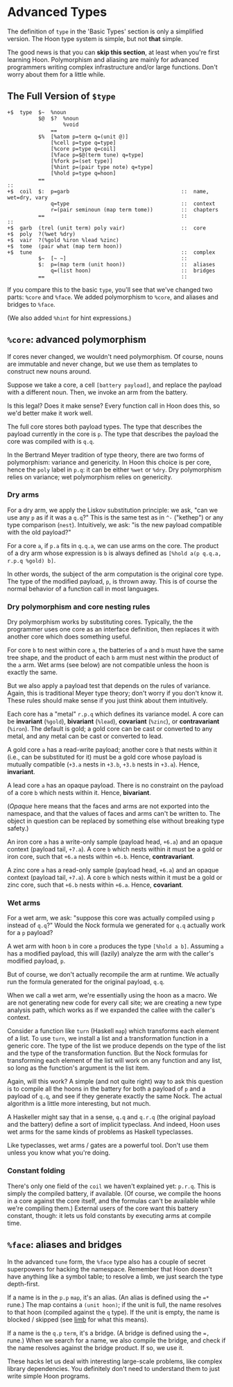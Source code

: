 # Advanced Types

The definition of `type` in the 'Basic Types' section is only a simplified version.  The Hoon type system is simple, but not **that** simple.

The good news is that you can **skip this section**, at least when you're first learning Hoon.  Polymorphism and aliasing are mainly for advanced programmers writing complex infrastructure and/or large functions.  Don't worry about them for a little while.

## The Full Version of `$type`

```hoon
+$  type  $~  %noun
          $@  $?  %noun
                  %void
              ==
          $%  [%atom p=term q=(unit @)]
              [%cell p=type q=type]
              [%core p=type q=coil]
              [%face p=$@(term tune) q=type]
              [%fork p=(set type)]
              [%hint p=(pair type note) q=type]
              [%hold p=type q=hoon]
          ==
::
+$  coil  $:  p=garb                                    ::  name, wet=dry, vary
              q=type                                    ::  context
              r=(pair seminoun (map term tome))         ::  chapters
          ==                                            ::
::
+$  garb  (trel (unit term) poly vair)                  ::  core
+$  poly  ?(%wet %dry)
+$  vair  ?(%gold %iron %lead %zinc)
+$  tome  (pair what (map term hoon))
+$  tune                                                ::  complex
          $~  [~ ~]                                     ::
          $:  p=(map term (unit hoon))                  ::  aliases
              q=(list hoon)                             ::  bridges
          ==                                            ::
```

If you compare this to the basic `type`, you'll see that we've changed two parts: `%core` and `%face`.  We added polymorphism to `%core`, and aliases and bridges to `%face`.

(We also added `%hint` for hint expressions.)

## `%core`: advanced polymorphism

If cores never changed, we wouldn't need polymorphism.  Of course, nouns are immutable and never change, but we use them as templates to construct new nouns around.

Suppose we take a core, a cell `[battery payload]`, and replace the payload with a different noun.  Then, we invoke an arm from the battery.

Is this legal?  Does it make sense?  Every function call in Hoon does this, so we'd better make it work well.

The full core stores both payload types.  The type that describes the payload currently in the core is `p`.  The type that describes the payload the core was compiled with is `q.q`.

In the Bertrand Meyer tradition of type theory, there are two forms of polymorphism: variance and genericity.  In Hoon this choice is per core, hence the `poly` label in `p.q`: it can be either `%wet` or `%dry`. Dry polymorphism relies on variance; wet polymorphism relies on genericity.

### Dry arms

For a dry arm, we apply the Liskov substitution principle: we ask, "can we use any `p` as if it was a `q.q`?"  This is the same test as in `^-` ("kethep") or any type comparison (`nest`).  Intuitively, we ask: "is the new payload compatible with the old payload?"

For a core `a`, if `p.a` fits in `q.q.a`, we can use arms on the core.  The product of a dry arm whose expression is `b` is always defined as `[%hold a(p q.q.a, r.p.q %gold) b]`.

In other words, the subject of the arm computation is the original core type.  The type of the modified payload, `p`, is thrown away.  This is of course the normal behavior of a function call in most languages.

### Dry polymorphism and core nesting rules

Dry polymorphism works by substituting cores.  Typically, the the programmer uses one core as an interface definition, then replaces it with another core which does something useful.

For core `b` to nest within core `a`, the batteries of `a` and `b` must have the same tree shape, and the product of each `b` arm must nest within the product of the `a` arm.  Wet arms (see below) are not compatible unless the hoon is exactly the same.

But we also apply a payload test that depends on the rules of variance.  Again, this is traditional Meyer type theory; don't worry if you don't know it.  These rules should make sense if you just think about them intuitively.

Each core has a "metal" `r.p.q` which defines its variance model. A core can be **invariant** (`%gold`), **bivariant** (`%lead`), **covariant** (`%zinc`), or **contravariant** (`%iron`).  The default is gold; a gold core can be cast or converted to any metal, and any metal can be cast or converted to lead.

A gold core `a` has a read-write payload; another core `b` that nests within it (i.e., can be substituted for it) must be a gold core whose payload is mutually compatible (`+3.a` nests in `+3.b`, `+3.b` nests in `+3.a`).  Hence, **invariant**.

A lead core `a` has an opaque payload.  There is no constraint on the payload of a core `b` which nests within it.  Hence, **bivariant**.

(_Opaque_ here means that the faces and arms are not exported into the namespace, and that the values of faces and arms can't be written to. The object in question can be replaced by something else without breaking type safety.)

An iron core `a` has a write-only sample (payload head, `+6.a`) and an opaque context (payload tail, `+7.a`).  A core `b` which nests within it must be a gold or iron core, such that `+6.a` nests within `+6.b`.  Hence, **contravariant**.

A zinc core `a` has a read-only sample (payload head, `+6.a`) and an opaque context (payload tail, `+7.a`).  A core `b` which nests within it must be a gold or zinc core, such that `+6.b` nests within `+6.a`.  Hence, **covariant**.

### Wet arms

For a wet arm, we ask: "suppose this core was actually compiled using `p` instead of `q.q`?"  Would the Nock formula we generated for `q.q` actually work for a `p` payload?

A wet arm with hoon `b` in core `a` produces the type `[%hold a b]`.  Assuming `a` has a modified payload, this will (lazily) analyze the arm with the caller's modified payload, `p`.

But of course, we don't actually recompile the arm at runtime. We actually run the formula generated for the original payload, `q.q`.

When we call a wet arm, we're essentially using the hoon as a macro.  We are not generating new code for every call site; we are creating a new type analysis path, which works as if we expanded the callee with the caller's context.

Consider a function like `turn` (Haskell `map`) which transforms each element of a list.  To use `turn`, we install a list and a transformation function in a generic core.  The type of the list we produce depends on the type of the list and the type of the transformation function.  But the Nock formulas for transforming each element of the list will work on any function and any list, so long as the function's argument is the list item.

Again, will this work?  A simple (and not quite right) way to ask this question is to compile all the hoons in the battery for both a payload of `p` and a payload of `q.q`, and see if they generate exactly the same Nock.  The actual algorithm is a little more interesting, but not much.

A Haskeller might say that in a sense, `q.q` and `q.r.q` (the original payload and the battery) define a sort of implicit typeclass.  And indeed, Hoon uses wet arms for the same kinds of problems as Haskell typeclasses.

Like typeclasses, wet arms / gates are a powerful tool.  Don't use them unless you know what you're doing.

### Constant folding

There's only one field of the `coil` we haven't explained yet: `p.r.q`.  This is simply the compiled battery, if available.  (Of course, we compile the hoons in a core against the core itself, and the formulas can't be available while we're compiling them.) External users of the core want this battery constant, though: it lets us fold constants by executing arms at compile time.

## `%face`: aliases and bridges

In the advanced `tune` form, the `%face` type also has a couple of secret superpowers for hacking the namespace.  Remember that Hoon doesn't have anything like a symbol table; to resolve a limb, we just search the type depth-first.

If a name is in the `p.p` `map`, it's an alias.  (An alias is defined using the `=*` rune.) The map contains a `(unit hoon)`; if the unit is full, the name resolves to that hoon (compiled against the `q` type).  If the unit is empty, the name is blocked / skipped (see [limb](language/hoon/reference/limbs/limb) for what this means).

If a name is the `q.p` `term`, it's a bridge.  (A bridge is defined using the `=,` rune.)  When we search for a name, we also compile the bridge, and check if the name resolves against the bridge product.  If so, we use it.

These hacks let us deal with interesting large-scale problems, like complex library dependencies.  You definitely don't need to understand them to just write simple Hoon programs.
